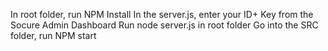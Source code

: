 In root folder, run NPM Install
In the server.js, enter your ID+ Key from the Socure Admin Dashboard
Run node server.js in root folder
Go into the SRC folder, run NPM start

